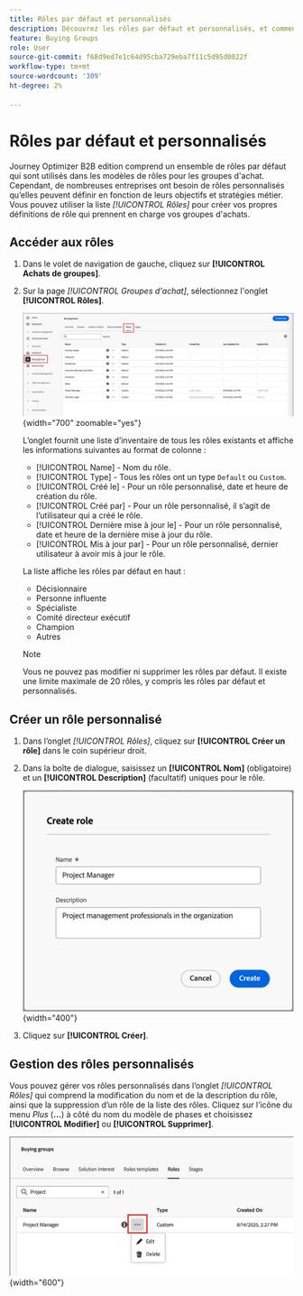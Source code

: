 ```yaml
---
title: Rôles par défaut et personnalisés
description: Découvrez les rôles par défaut et personnalisés, et comment définir des rôles personnalisés à utiliser dans les modèles de rôles de groupe d'achat.
feature: Buying Groups
role: User
source-git-commit: f68d9ed7e1c64d95cba729eba7f11c5d95d0022f
workflow-type: tm+mt
source-wordcount: '309'
ht-degree: 2%

---
```


# Rôles par défaut et personnalisés

Journey Optimizer B2B edition comprend un ensemble de rôles par défaut qui sont utilisés dans les modèles de rôles pour les groupes d&#39;achat. Cependant, de nombreuses entreprises ont besoin de rôles personnalisés qu’elles peuvent définir en fonction de leurs objectifs et stratégies métier. Vous pouvez utiliser la liste _[!UICONTROL Rôles]_ pour créer vos propres définitions de rôle qui prennent en charge vos groupes d&#39;achats.

## Accéder aux rôles

1. Dans le volet de navigation de gauche, cliquez sur **[!UICONTROL Achats de groupes]**.

1. Sur la page _[!UICONTROL Groupes d&#39;achat]_, sélectionnez l&#39;onglet **[!UICONTROL Rôles]**.

   ![Onglet Rôles](./assets/roles-tab.png){width="700" zoomable="yes"}

   L’onglet fournit une liste d’inventaire de tous les rôles existants et affiche les informations suivantes au format de colonne :

   * [!UICONTROL Name] - Nom du rôle.
   * [!UICONTROL Type] - Tous les rôles ont un type `Default` ou `Custom`.
   * [!UICONTROL Créé le] - Pour un rôle personnalisé, date et heure de création du rôle.
   * [!UICONTROL Créé par] - Pour un rôle personnalisé, il s’agit de l’utilisateur qui a créé le rôle.
   * [!UICONTROL Dernière mise à jour le] - Pour un rôle personnalisé, date et heure de la dernière mise à jour du rôle.
   * [!UICONTROL Mis à jour par] - Pour un rôle personnalisé, dernier utilisateur à avoir mis à jour le rôle.

   La liste affiche les rôles par défaut en haut :

   * Décisionnaire
   * Personne influente
   * Spécialiste
   * Comité directeur exécutif
   * Champion
   * Autres

   >[!NOTE]
   >
   >Vous ne pouvez pas modifier ni supprimer les rôles par défaut. Il existe une limite maximale de 20 rôles, y compris les rôles par défaut et personnalisés.

## Créer un rôle personnalisé

1. Dans l’onglet _[!UICONTROL Rôles]_, cliquez sur **[!UICONTROL Créer un rôle]** dans le coin supérieur droit.

1. Dans la boîte de dialogue, saisissez un **[!UICONTROL Nom]** (obligatoire) et un **[!UICONTROL Description]** (facultatif) uniques pour le rôle.

   ![ Boîte de dialogue Créer un rôle ](./assets/roles-create-dialog.png){width="400"}

1. Cliquez sur **[!UICONTROL Créer]**.

## Gestion des rôles personnalisés

Vous pouvez gérer vos rôles personnalisés dans l’onglet _[!UICONTROL Rôles]_ qui comprend la modification du nom et de la description du rôle, ainsi que la suppression d’un rôle de la liste des rôles. Cliquez sur l’icône du menu _Plus_ (**...**) à côté du nom du modèle de phases et choisissez **[!UICONTROL Modifier]** ou **[!UICONTROL Supprimer]**.

![Modifier ou supprimer un rôle personnalisé](./assets/roles-more-menu.png){width="600"}
